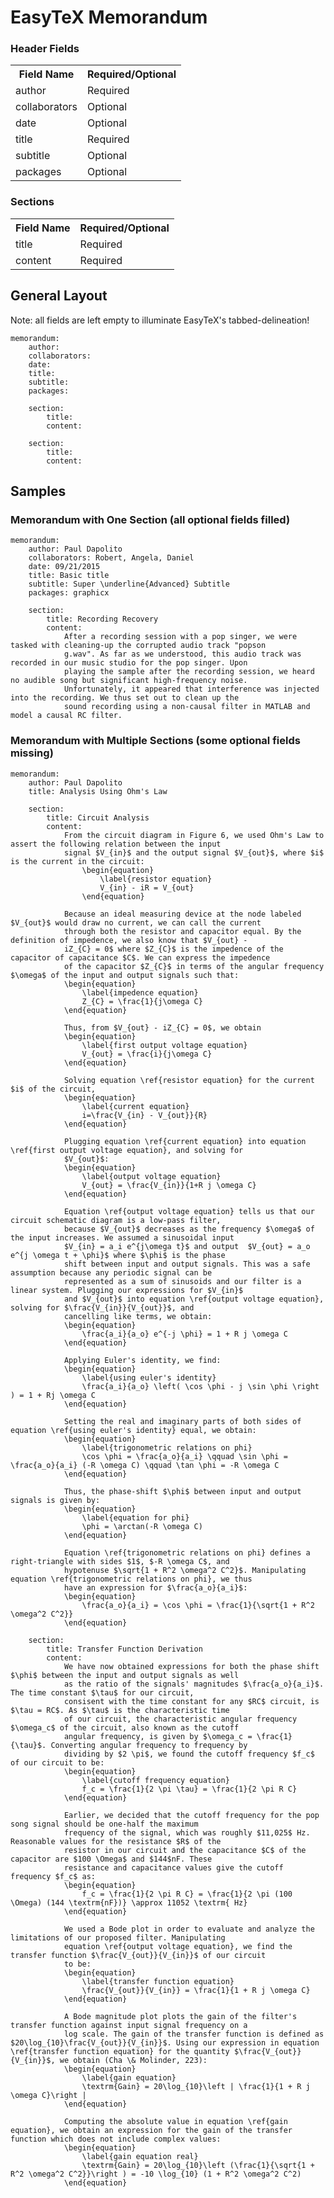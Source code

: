 # EasyTeX Memorandum


### Header Fields
<table class="tg">
  <tr>
    <th class="tg-e3zv">Field Name</th>
    <th class="tg-e3zv">Required/Optional</th>
  </tr>
  <tr>
    <td class="tg-031e">author</td>
    <td class="tg-031e">Required</td>
  </tr>
  <tr>
    <td class="tg-031e">collaborators</td>
    <td class="tg-031e">Optional</td>
  </tr>
  <tr>
    <td class="tg-031e">date</td>
    <td class="tg-031e">Optional</td>
  </tr>
  <tr>
    <td class="tg-031e">title</td>
    <td class="tg-031e">Required</td>
  </tr>
  <tr>
    <td class="tg-031e">subtitle</td>
    <td class="tg-031e">Optional</td>
  </tr>
  <tr>
    <td class="tg-031e">packages</td>
    <td class="tg-031e">Optional</td>
  </tr>
</table>

### Sections
<table class="tg">
  <tr>
    <th class="tg-e3zv">Field Name</th>
    <th class="tg-e3zv">Required/Optional</th>
  </tr>
  <tr>
    <td class="tg-031e">title</td>
    <td class="tg-031e">Required</td>
  </tr>
  <tr>
    <td class="tg-031e">content</td>
    <td class="tg-031e">Required</td>
  </tr>
</table>

## General Layout
Note: all fields are left empty to illuminate EasyTeX's tabbed-delineation!

	memorandum:
		author:
		collaborators:
		date:
		title:
		subtitle:
		packages: 
		
		section:
			title:
			content:
				
		section:
			title:
			content: 

## Samples

### Memorandum with One Section (all optional fields filled)

	memorandum:
	    author: Paul Dapolito
	    collaborators: Robert, Angela, Daniel
	    date: 09/21/2015
	    title: Basic title
	    subtitle: Super \underline{Advanced} Subtitle
	    packages: graphicx

	    section:
	        title: Recording Recovery
	        content:
	            After a recording session with a pop singer, we were tasked with cleaning-up the corrupted audio track "popson
	            g.wav". As far as we understood, this audio track was recorded in our music studio for the pop singer. Upon
	            playing the sample after the recording session, we heard no audible song but significant high-frequency noise.
	            Unfortunately, it appeared that interference was injected into the recording. We thus set out to clean up the
	            sound recording using a non-causal filter in MATLAB and model a causal RC filter.

### Memorandum with Multiple Sections (some optional fields missing)

	memorandum:
	    author: Paul Dapolito
	    title: Analysis Using Ohm's Law

	    section:
	        title: Circuit Analysis
	        content:
	            From the circuit diagram in Figure 6, we used Ohm's Law to assert the following relation between the input
	            signal $V_{in}$ and the output signal $V_{out}$, where $i$ is the current in the circuit:
	                \begin{equation}
	                    \label{resistor equation}
	                    V_{in} - iR = V_{out}
	                \end{equation}

	            Because an ideal measuring device at the node labeled $V_{out}$ would draw no current, we can call the current
	            through both the resistor and capacitor equal. By the definition of impedence, we also know that $V_{out} -
	            iZ_{C} = 0$ where $Z_{C}$ is the impedence of the capacitor of capacitance $C$. We can express the impedence
	            of the capacitor $Z_{C}$ in terms of the angular frequency $\omega$ of the input and output signals such that:
	            \begin{equation}
	                \label{impedence equation}
	                Z_{C} = \frac{1}{j\omega C}
	            \end{equation}

	            Thus, from $V_{out} - iZ_{C} = 0$, we obtain
	            \begin{equation}
	                \label{first output voltage equation}
	                V_{out} = \frac{i}{j\omega C}
	            \end{equation}

	            Solving equation \ref{resistor equation} for the current $i$ of the circuit,
	            \begin{equation}
	                \label{current equation}
	                i=\frac{V_{in} - V_{out}}{R}
	            \end{equation}

	            Plugging equation \ref{current equation} into equation \ref{first output voltage equation}, and solving for
	            $V_{out}$:
	            \begin{equation}
	                \label{output voltage equation}
	                V_{out} = \frac{V_{in}}{1+R j \omega C}
	            \end{equation}

	            Equation \ref{output voltage equation} tells us that our circuit schematic diagram is a low-pass filter,
	            because $V_{out}$ decreases as the frequency $\omega$ of the input increases. We assumed a sinusoidal input
	            $V_{in} = a_i e^{j\omega t}$ and output  $V_{out} = a_o e^{j \omega t + \phi}$ where $\phi$ is the phase
	            shift between input and output signals. This was a safe assumption because any periodic signal can be
	            represented as a sum of sinusoids and our filter is a linear system. Plugging our expressions for $V_{in}$
	            and $V_{out}$ into equation \ref{output voltage equation}, solving for $\frac{V_{in}}{V_{out}}$, and
	            cancelling like terms, we obtain: 
	            \begin{equation}
	                \frac{a_i}{a_o} e^{-j \phi} = 1 + R j \omega C
	            \end{equation}

	            Applying Euler's identity, we find:
	            \begin{equation}
	                \label{using euler's identity}
	                \frac{a_i}{a_o} \left( \cos \phi - j \sin \phi \right ) = 1 + Rj \omega C
	            \end{equation}

	            Setting the real and imaginary parts of both sides of equation \ref{using euler's identity} equal, we obtain:
	            \begin{equation}
	                \label{trigonometric relations on phi}
	                \cos \phi = \frac{a_o}{a_i} \qquad \sin \phi = \frac{a_o}{a_i} (-R \omega C) \qquad \tan \phi = -R \omega C
	            \end{equation}

	            Thus, the phase-shift $\phi$ between input and output signals is given by:
	            \begin{equation}
	                \label{equation for phi}
	                \phi = \arctan(-R \omega C) 
	            \end{equation}

	            Equation \ref{trigonometric relations on phi} defines a right-triangle with sides $1$, $-R \omega C$, and
	            hypotenuse $\sqrt{1 + R^2 \omega^2 C^2}$. Manipulating equation \ref{trigonometric relations on phi}, we thus
	            have an expression for $\frac{a_o}{a_i}$:
	            \begin{equation}
	                \frac{a_o}{a_i} = \cos \phi = \frac{1}{\sqrt{1 + R^2 \omega^2 C^2}}
	            \end{equation}

	    section:
	        title: Transfer Function Derivation
	        content:
	            We have now obtained expressions for both the phase shift $\phi$ between the input and output signals as well
	            as the ratio of the signals' magnitudes $\frac{a_o}{a_i}$. The time constant $\tau$ for our circuit,
	            consisent with the time constant for any $RC$ circuit, is $\tau = RC$. As $\tau$ is the characteristic time
	            of our circuit, the characteristic angular frequency $\omega_c$ of the circuit, also known as the cutoff
	            angular frequency, is given by $\omega_c = \frac{1}{\tau}$. Converting angular frequency to frequency by
	            dividing by $2 \pi$, we found the cutoff frequency $f_c$ of our circuit to be:
	            \begin{equation}
	                \label{cutoff frequency equation}
	                f_c = \frac{1}{2 \pi \tau} = \frac{1}{2 \pi R C}
	            \end{equation}

	            Earlier, we decided that the cutoff frequency for the pop song signal should be one-half the maximum
	            frequency of the signal, which was roughly $11,025$ Hz. Reasonable values for the resistance $R$ of the
	            resistor in our circuit and the capacitance $C$ of the capacitor are $100 \Omega$ and $144$nF. These
	            resistance and capacitance values give the cutoff frequency $f_c$ as:
	            \begin{equation}
	                f_c = \frac{1}{2 \pi R C} = \frac{1}{2 \pi (100 \Omega) (144 \textrm{nF})} \approx 11052 \textrm{ Hz}
	            \end{equation}

	            We used a Bode plot in order to evaluate and analyze the limitations of our proposed filter. Manipulating
	            equation \ref{output voltage equation}, we find the transfer function $\frac{V_{out}}{V_{in}}$ of our circuit
	            to be:
	            \begin{equation}
	                \label{transfer function equation}
	                \frac{V_{out}}{V_{in}} = \frac{1}{1 + R j \omega C}
	            \end{equation}

	            A Bode magnitude plot plots the gain of the filter's transfer function against input signal frequency on a
	            log scale. The gain of the transfer function is defined as $20\log_{10}\frac{V_{out}}{V_{in}}$. Using our expression in equation \ref{transfer function equation} for the quantity $\frac{V_{out}}{V_{in}}$, we obtain (Cha \& Molinder, 223):
	            \begin{equation}
	                \label{gain equation}
	                \textrm{Gain} = 20\log_{10}\left | \frac{1}{1 + R j \omega C}\right |
	            \end{equation}

	            Computing the absolute value in equation \ref{gain equation}, we obtain an expression for the gain of the transfer function which does not include complex values:
	            \begin{equation}
	                \label{gain equation real}
	                \textrm{Gain} = 20\log_{10}\left (\frac{1}{\sqrt{1 + R^2 \omega^2 C^2}}\right ) = -10 \log_{10} (1 + R^2 \omega^2 C^2)
	            \end{equation}

